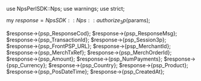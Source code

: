 use NpsPerlSDK::Nps;
use warnings;
use strict;

my $response = NpsSDK::Nps::authorize_3p($params);

$response->{psp_ResponseCod};
$response->{psp_ResponseMsg};
$response->{psp_TransactionId};
$response->{psp_Session3p};
$response->{psp_FrontPSP_URL};
$response->{psp_MerchantId};
$response->{psp_MerchTxRef};
$response->{psp_MerchOrderId};
$response->{psp_Amount};
$response->{psp_NumPayments};
$response->{psp_Currency};
$response->{psp_Country};
$response->{psp_Product};
$response->{psp_PosDateTime};
$response->{psp_CreatedAt};
